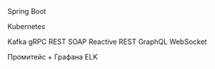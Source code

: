 Spring Boot

Kubernetes

Kafka
gRPC
REST
SOAP
Reactive REST
GraphQL
WebSocket

Промитейс + Графана
ELK
